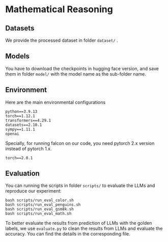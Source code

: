 # Mathematical Reasoning

## Datasets

We provide the processed dataset in folder `dataset/` .

## Models

You have to download the checkpoints in hugging face version, and save them in folder `model/` with the model name as the sub-folder name.

## Environment

Here are the main environmental configurations
```
python==3.9.13
torch==1.12.1
transformers==4.29.1
datasets==2.10.1
sympy==1.11.1
openai
```
Specially, for running falcon on our code, you need pytorch 2.x version instead of pytorch 1.x.
```
torch==2.0.1
```

## Evaluation

You can running the scripts in folder `scripts/` to evaluate the LLMs and reproduce our experiment:

```
bash scripts/run_eval_color.sh
bash scripts/run_eval_penguins.sh
bash scripts/run_eval_gsm8k.sh
bash scripts/run_eval_math.sh
```

To better evaluate the results from prediction of LLMs with the golden labels, we use `evaluate.py` to clean the results from LLMs and evaluate the accuracy. You can find the details in the corresponding file.